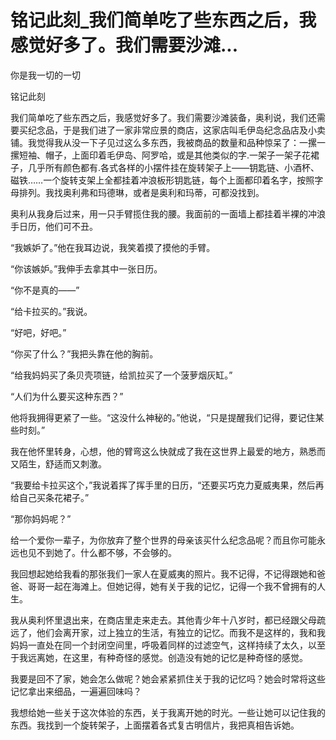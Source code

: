 # 铭记此刻_我们简单吃了些东西之后，我感觉好多了。我们需要沙滩...

你是我一切的一切

铭记此刻

我们简单吃了些东西之后，我感觉好多了。我们需要沙滩装备，奥利说，我们还需要买纪念品，于是我们进了一家非常应景的商店，这家店叫毛伊岛纪念品店及小卖铺。我觉得我从没一下子见过这么多东西，我被商品的数量和品种惊呆了：一摞一摞短袖、帽子，上面印着毛伊岛、阿罗哈，或是其他类似的字.一架子一架子花裙子，几乎所有颜色都有.各式各样的小摆件挂在旋转架子上——钥匙链、小酒杯、磁铁……一个旋转支架上全都挂着冲浪板形钥匙链，每个上面都印着名字，按照字母排列。我找奥利弗和玛德琳，或者是奥利和玛蒂，可都没找到。

奥利从我身后过来，用一只手臂揽住我的腰。我面前的一面墙上都挂着半裸的冲浪手日历，他们可不丑。

“我嫉妒了。”他在我耳边说，我笑着摸了摸他的手臂。

“你该嫉妒。”我伸手去拿其中一张日历。

“你不是真的——”

“给卡拉买的。”我说。

“好吧，好吧。”

“你买了什么？”我把头靠在他的胸前。

“给我妈妈买了条贝壳项链，给凯拉买了一个菠萝烟灰缸。”

“人们为什么要买这种东西？”

他将我拥得更紧了一些。“这没什么神秘的。”他说，“只是提醒我们记得，要记住某些时刻。”

我在他怀里转身，心想，他的臂弯这么快就成了我在这世界上最爱的地方，熟悉而又陌生，舒适而又刺激。

“我要给卡拉买这个，”我说着挥了挥手里的日历，“还要买巧克力夏威夷果，然后再给自己买条花裙子。”

“那你妈妈呢？”

给一个爱你一辈子，为你放弃了整个世界的母亲该买什么纪念品呢？而且你可能永远也见不到她了。什么都不够，不会够的。

我回想起她给我看的那张我们一家人在夏威夷的照片。我不记得，不记得跟她和爸爸、哥哥一起在海滩上。但她记得，她有关于我的记忆，记得一个我不曾拥有的人生。

我从奥利怀里退出来，在商店里走来走去。其他青少年十八岁时，都已经跟父母疏远了，他们会离开家，过上独立的生活，有独立的记忆。而我不是这样的，我和我妈妈一直处在同一个封闭空间里，呼吸着同样的过滤空气，这样持续了太久，以至于我远离她，在这里，有种奇怪的感觉。创造没有她的记忆是种奇怪的感觉。

我要是回不了家，她会怎么做呢？她会紧紧抓住关于我的记忆吗？她会时常将这些记忆拿出来细品，一遍遍回味吗？

我想给她一些关于这次体验的东西，关于我离开她的时光。一些让她可以记住我的东西。我找到一个旋转架子，上面摆着各式复古明信片，我把真相告诉她。
